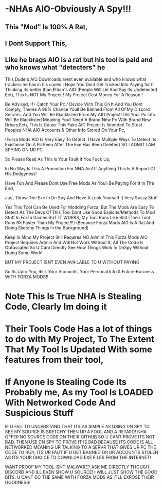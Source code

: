 # -NHAs AIO-Obviously A Spy!!!

## This "Mod" Is 100% A Rat,

## I Dont Support This,

## Like he brags AIO is a rat but his tool is paid and who knows what "detecters" he 

This Dude's AIO Downloads arent even available and who knows what trackers he has in his codes
I Hope You Dont Get Tricked Into Paying for It Thinking Its better than Ethan's AIO  (People Will Lie And Say Its Undetected Ect),
This Is NOT My Project !
My Project Cost Money For A Reason !

Be Advised, 
If I Catch Your Pc / Device With This On It And You Dont Comply,
Theres A 96% Chance Youll Be Banned From All Of My Discord Servers,
And You Will Be Blacklisted From My AIO Project!
(All Your Pc Info Will Be Blacklisted Meaning Youll Need A Brand New Pc With Brand New Drives Ect),
This Is Cause This Fake AIO Project Is Intended To Steal Peoples NHA AIO Accounts & Other Info Stored On Your Pc,

(Forza Mods AIO Is Very Easy To Detect, 
I Have Multiple Ways To Detect Its Existance On A Pc Even After The Exe Has Been Deleted) SO I ADMIT I AM SPYING ON UR PC

So Please Read As This Is Your Fault If You Fuck Up,

In No Way Is This A Promotion For NHA Aio! 
If Anything This Is A Report Of His Dodgyness!

Have Fun And Please Dont Use Free Mods As Youll Be Paying For It In The End,

Just Throw The Exe In Dn Spy And Have A Look Yourself :)
Very Sussy Stuff


Yes This Tool Can Be Used For Modding Forza,
But The Mods Are Easy To Detect As The Devs Of This Tool Dont Use Good Exploits/Methods To Mod Stuff In Forza Games BUT IT WORKS,
My Tool Runs Like Shit (Their Tool Runs 6X Faster Than My Project!!!) 
(Because Forza Mods AIO Is A Rat And Doing Sketchy Things In the Background)

Keep In Mind My Project Still Requires NO Admin!
This Forza Mods AIO Project Requires Admin And Will Not Work Without It,
All The Code Is Obfuscated So U Cant Directly See How Things Work In DnSpy Without Doing Some Work!

BUT MY PROJECT ISNT EVEN AVAILABLE TO U WITHOUT PAYING


So Its Upto You,
Risk Your Accounts,
Your Personal Info & Future Business WITH FORZA MODS!!

# Note This Is True NHA is Stealing Code, Clearly Im doing it
# Their Tools Code Has a lot of things to do with My Project, To The Extent That My Tool Is Updated With some features from their tool,
# If Anyone Is Stealing Code Its Probably me, As my Tool Is LOADED With Networked Code And Suspicious Stuff


IF U FAIL TO UNDERSTAND THAT ITS AS SIMPLE AS USING DN SPY TO SEE MY SOURCE IS SKETCHY THEN UR A FOOL AND A RETARD!
NHA OFFER NO SOURCE CODE ON THEIR GITHUB SO U CANT PROVE ITS NOT BAD,
THEN USE DN SPY TO PROVE IT IS BAD BECAUSE ITS CODE IS ALL NETWORKED MEANING UR TALKING TO A SERVR THAT GIVES UR PC THE CODE TO RUN,
ITS UR FAUT IF U GET BANNED OR UR ACCOUNTS STOLEN AS ITS YOUR CHOICE TO DOWNLOAD EXE FILES FROM THE INTERNET!

WANT PROOF MY TOOL ISNT MALWARE? ASK ME DIRECTLY THOUGH DISCORD AND ILL EVEN SHOW U SOURCE! I WILL JUST SHOW THE GOOD BITS.
U CANT DO THE SAME WITH FORZA MODS AS ITLL EXPOSE THEIR GOODNESS! 

